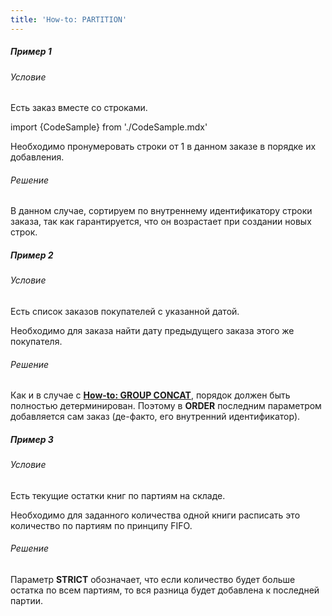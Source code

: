```yaml
---
title: 'How-to: PARTITION'
---
```


##### Пример 1

###### Условие

Есть заказ вместе со строками.

import {CodeSample} from './CodeSample.mdx'

<CodeSample url="https://documentation.lsfusion.org/sample?file=UseCasePartition&block=sample1"/>

Необходимо пронумеровать строки от 1 в данном заказе в порядке их добавления.

###### Решение

<CodeSample url="https://documentation.lsfusion.org/sample?file=UseCasePartition&block=solution1"/>

В данном случае, сортируем по внутреннему идентификатору строки заказа, так как гарантируется, что он возрастает при создании новых строк.

##### Пример 2

###### Условие

Есть список заказов покупателей с указанной датой.

<CodeSample url="https://documentation.lsfusion.org/sample?file=UseCasePartition&block=sample2"/>

Необходимо для заказа найти дату предыдущего заказа этого же покупателя.

###### Решение

<CodeSample url="https://documentation.lsfusion.org/sample?file=UseCasePartition&block=solution2"/>

Как и в случае с **[How-to: GROUP CONCAT](How-to_GROUP_CONCAT.md)**, порядок должен быть полностью детерминирован. Поэтому в **ORDER** последним параметром добавляется сам заказ (де-факто, его внутренний идентификатор).

##### Пример 3

###### Условие

Есть текущие остатки книг по партиям на складе.

<CodeSample url="https://documentation.lsfusion.org/sample?file=UseCasePartition&block=sample3"/>

Необходимо для заданного количества одной книги расписать это количество по партиям по принципу FIFO.

###### Решение

<CodeSample url="https://documentation.lsfusion.org/sample?file=UseCasePartition&block=solution3"/>

Параметр **STRICT** обозначает, что если количество будет больше остатка по всем партиям, то вся разница будет добавлена к последней партии.  
  
